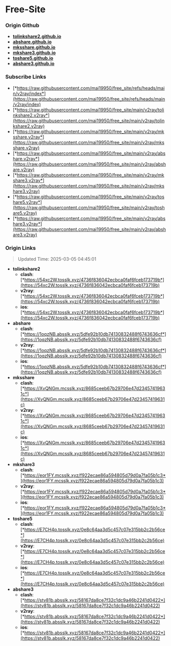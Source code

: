 # Free-Site

### Origin Github

- [**tolinkshare2.github.io**](https://github.com/tolinkshare2/tolinkshare2.github.io)
- [**abshare.github.io**](https://github.com/abshare/abshare.github.io)
- [**mksshare.github.io**](https://github.com/mksshare/mksshare.github.io)
- [**mkshare3.github.io**](https://github.com/mkshare3/mkshare3.github.io)
- [**toshare5.github.io**](https://github.com/toshare5/toshare5.github.io)
- [**abshare3.github.io**](https://github.com/abshare3/abshare3.github.io)

### Subscribe Links

- [*https://raw.githubusercontent.com/mai19950/free_site/refs/heads/main/v2ray/index*](https://raw.githubusercontent.com/mai19950/free_site/refs/heads/main/v2ray/index)
- [*https://raw.githubusercontent.com/mai19950/free_site/main/v2ray/tolinkshare2.v2ray*](https://raw.githubusercontent.com/mai19950/free_site/main/v2ray/tolinkshare2.v2ray)
- [*https://raw.githubusercontent.com/mai19950/free_site/main/v2ray/mksshare.v2ray*](https://raw.githubusercontent.com/mai19950/free_site/main/v2ray/mksshare.v2ray)
- [*https://raw.githubusercontent.com/mai19950/free_site/main/v2ray/abshare.v2ray*](https://raw.githubusercontent.com/mai19950/free_site/main/v2ray/abshare.v2ray)
- [*https://raw.githubusercontent.com/mai19950/free_site/main/v2ray/mkshare3.v2ray*](https://raw.githubusercontent.com/mai19950/free_site/main/v2ray/mkshare3.v2ray)
- [*https://raw.githubusercontent.com/mai19950/free_site/main/v2ray/toshare5.v2ray*](https://raw.githubusercontent.com/mai19950/free_site/main/v2ray/toshare5.v2ray)
- [*https://raw.githubusercontent.com/mai19950/free_site/main/v2ray/abshare3.v2ray*](https://raw.githubusercontent.com/mai19950/free_site/main/v2ray/abshare3.v2ray)

### Origin Links

> Updated Time: 2025-03-05 04:45:01

- **tolinkshare2**
  - **clash**: [*https://54xc2W.tosslk.xyz/4736f836042ecbca0faf6fceb173719b*](https://54xc2W.tosslk.xyz/4736f836042ecbca0faf6fceb173719b)
  - **v2ray**: [*https://54xc2W.tosslk.xyz/4736f836042ecbca0faf6fceb173719b*](https://54xc2W.tosslk.xyz/4736f836042ecbca0faf6fceb173719b)
  - **ios**: [*https://54xc2W.tosslk.xyz/4736f836042ecbca0faf6fceb173719b*](https://54xc2W.tosslk.xyz/4736f836042ecbca0faf6fceb173719b)
- **abshare**
  - **clash**: [*https://1oqzNB.absslk.xyz/5dfe92b10db74130832488f6743636cf*](https://1oqzNB.absslk.xyz/5dfe92b10db74130832488f6743636cf)
  - **v2ray**: [*https://1oqzNB.absslk.xyz/5dfe92b10db74130832488f6743636cf*](https://1oqzNB.absslk.xyz/5dfe92b10db74130832488f6743636cf)
  - **ios**: [*https://1oqzNB.absslk.xyz/5dfe92b10db74130832488f6743636cf*](https://1oqzNB.absslk.xyz/5dfe92b10db74130832488f6743636cf)
- **mksshare**
  - **clash**: [*https://XvQNGm.mcsslk.xyz/8685ceeb67b29706e47d23457419631c*](https://XvQNGm.mcsslk.xyz/8685ceeb67b29706e47d23457419631c)
  - **v2ray**: [*https://XvQNGm.mcsslk.xyz/8685ceeb67b29706e47d23457419631c*](https://XvQNGm.mcsslk.xyz/8685ceeb67b29706e47d23457419631c)
  - **ios**: [*https://XvQNGm.mcsslk.xyz/8685ceeb67b29706e47d23457419631c*](https://XvQNGm.mcsslk.xyz/8685ceeb67b29706e47d23457419631c)
- **mkshare3**
  - **clash**: [*https://eor1FY.mcsslk.xyz/f922ecae86a594805d79d0a7fa05b1c3*](https://eor1FY.mcsslk.xyz/f922ecae86a594805d79d0a7fa05b1c3)
  - **v2ray**: [*https://eor1FY.mcsslk.xyz/f922ecae86a594805d79d0a7fa05b1c3*](https://eor1FY.mcsslk.xyz/f922ecae86a594805d79d0a7fa05b1c3)
  - **ios**: [*https://eor1FY.mcsslk.xyz/f922ecae86a594805d79d0a7fa05b1c3*](https://eor1FY.mcsslk.xyz/f922ecae86a594805d79d0a7fa05b1c3)
- **toshare5**
  - **clash**: [*https://E7CH4p.tosslk.xyz/0e8c64aa3d5c457c07e315bb2c2b56ce*](https://E7CH4p.tosslk.xyz/0e8c64aa3d5c457c07e315bb2c2b56ce)
  - **v2ray**: [*https://E7CH4p.tosslk.xyz/0e8c64aa3d5c457c07e315bb2c2b56ce*](https://E7CH4p.tosslk.xyz/0e8c64aa3d5c457c07e315bb2c2b56ce)
  - **ios**: [*https://E7CH4p.tosslk.xyz/0e8c64aa3d5c457c07e315bb2c2b56ce*](https://E7CH4p.tosslk.xyz/0e8c64aa3d5c457c07e315bb2c2b56ce)
- **abshare3**
  - **clash**: [*https://stv81b.absslk.xyz/58167da8ce7f32c1dc9a46b2241d0422*](https://stv81b.absslk.xyz/58167da8ce7f32c1dc9a46b2241d0422)
  - **v2ray**: [*https://stv81b.absslk.xyz/58167da8ce7f32c1dc9a46b2241d0422*](https://stv81b.absslk.xyz/58167da8ce7f32c1dc9a46b2241d0422)
  - **ios**: [*https://stv81b.absslk.xyz/58167da8ce7f32c1dc9a46b2241d0422*](https://stv81b.absslk.xyz/58167da8ce7f32c1dc9a46b2241d0422)
